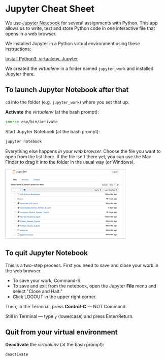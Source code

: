 # Jupyter Cheat Sheet

We use [Jupyter Notebook](http://jupyter.org/) for several assignments with Python. This app allows us to write, test and store Python code in one interactive file that opens in a web browser.

We installed Jupyter in a Python virtual environment using these instructions:

[Install Python3, virtualenv, Jupyter](http://bit.ly/install-python3-jupyter)

We created the *virtualenv* in a folder named `jupyter_work` and installed Jupyter there.

## To launch Jupyter Notebook after that

`cd` into the folder (e.g. `jupyter_work`) where you set that up.

**Activate** the *virtualenv* (at the bash prompt):

```bash
source env/bin/activate
```

Start Jupyter Notebook (at the bash prompt):

```bash
jupyter notebook
```

Everything else happens *in your web browser.* Choose the file you want to open from the list there. If the file isn't there yet, you can use the Mac Finder to drag it into the folder in the usual way (or Windows).

<img src="images/jupyter_in_browser.png" alt="Jupyter in the browser" width="75%">

## To quit Jupyter Notebook

This is a two-step process. First you need to save and close your work in the web browser.

* To save your work, Command-S.
* To save and exit from the notebook, open the Jupyter **File** menu and select "Close and Halt."
* Click LOGOUT in the upper right corner.

Then, in the Terminal, press **Control-C** &mdash; NOT Command.

Still in Terminal — type `y` (lowercase) and press Enter/Return.

## Quit from your virtual environment

**Deactivate** the *virtualenv* (at the bash prompt):

```bash
deactivate
```
